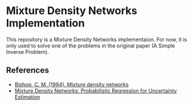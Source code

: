 # Mixture Density Networks Implementation

This repository is a Mixture Density Networks implementaion.
For now, it is only used to solve one of the problems in the original paper (A Simple Inverse Problem).

## References

- [Bishop, C. M. (1994). Mixture density networks](http://publications.aston.ac.uk/id/eprint/373/)
- [Mixture Density Networks: Probabilistic Regression for Uncertainty Estimation](https://deep-and-shallow.com/2021/03/20/mixture-density-networks-probabilistic-regression-for-uncertainty-estimation/)